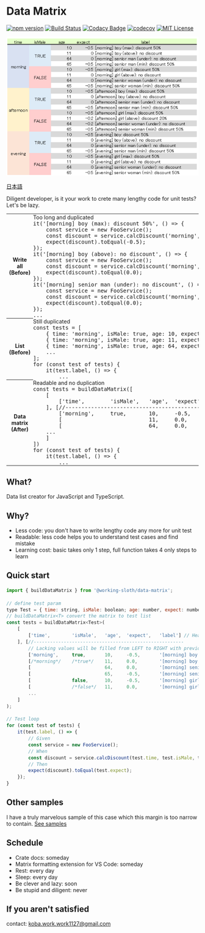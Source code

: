# Data Matrix

[![npm version](https://badge.fury.io/js/%40working-sloth%2Fdata-matrix.svg)](https://badge.fury.io/js/%40working-sloth%2Fdata-matrix)
[![Build Status](https://travis-ci.org/work-work-komei/node.data-matrix.svg?branch=develop)](https://travis-ci.org/work-work-komei/node.data-matrix)
[![Codacy Badge](https://api.codacy.com/project/badge/Grade/74961d74343647b7aef1e261757d2b5c)](https://app.codacy.com/app/work-work-komei/node.data-matrix?utm_source=github.com&utm_medium=referral&utm_content=work-work-komei/node.data-matrix&utm_campaign=Badge_Grade_Dashboard)
[![codecov](https://codecov.io/gh/work-work-komei/node.data-matrix/branch/develop/graph/badge.svg)](https://codecov.io/gh/work-work-komei/node.data-matrix)
[![MIT License](http://img.shields.io/badge/license-MIT-blue.svg?style=flat)](LICENSE)

![DataMatrix](samples/1.quick-start/data-matrix.png)

[日本語](README-jp.md)

Diligent developer, is it your work to crete many lengthy code for unit tests?
Let's be lazy.
<table>
    <tr>
        <th>Write all<br>(Before)</th>
        <td style="padding: 0">
            <div>
                Too long and duplicated
<pre style="margin: 0">
it('[morning] boy (max): discount 50%', () => {
    const service = new FooService();
    const discount = service.calcDiscount('morning', true, 10);
    expect(discount).toEqual(-0.5);
});
it('[morning] boy (above): no discount', () => {
    const service = new FooService();
    const discount = service.calcDiscount('morning', true, 11);
    expect(discount).toEqual(0.0);
});
it('[morning] senior man (under): no discount', () => {
    const service = new FooService();
    const discount = service.calcDiscount('morning', true, 64);
    expect(discount).toEqual(0.0);
});
...
</pre>
</div>
        </td>
    </tr>
    <tr>
        <th>List<br>(Before)</th>
        <td style="padding: 0">
            <div>
                Still duplicated
<pre style="margin: 0">
const tests = [
    { time: 'morning', isMale: true, age: 10, expect: -0.5, label: '[morning] boy ...' },
    { time: 'morning', isMale: true, age: 11, expect: 0.0, label: '[morning] boy ...' },
    { time: 'morning', isMale: true, age: 64, expect: 0.0, label: '[morning] senior ...' },
    ...
];
for (const test of tests) {
    it(test.label, () => {
        ...
</pre>
            </div>
        </td>
    </tr>
    <tr>
        <th>Data matrix<br>(After)</th>
        <td style="padding: 0">
            <div>
                Readable and no duplication
<pre style="margin: 0">
const tests = buildDataMatrix([
    [
        ['time',        'isMale',   'age',  'expect',   'label']
    ], [//-------------------------------------------------------
        ['morning',     true,       10,     -0.5,       '[morning] boy ...'],
        [                           11,     0.0,        '[morning] boy ...'],
        [                           64,     0.0,        '[morning] senior ...'],
    ...
    ]
])
for (const test of tests) {
    it(test.label, () => {
        ...
</pre>
            </div>
        </td>
    </tr>
</table>

## What? 
 Data list creator for JavaScript and TypeScript.

## Why? 
- Less code: you don't have to write lengthy code any more for unit test
- Readable: less code helps you to understand test cases and find mistake
- Learning cost: basic takes only 1 step, full function takes 4 only steps to learn

## Quick start
```js
import { buildDataMatrix } from '@working-sloth/data-matrix';

// define test param
type Test = { time: string, isMale: boolean; age: number, expect: number, label: string };
// buildDataMatrix<T> convert the matrix to test list
const tests = buildDataMatrix<Test>(
    [
        ['time',        'isMale',   'age',  'expect',   'label'] // Header
    ], [//-------------------------------------------------------
        // Lacking values will be filled from LEFT to RIGHT with previous value
        ['morning',     true,       10,     -0.5,       '[morning] boy (max): discount 50%'],
        [/*morning*/    /*true*/    11,     0.0,        '[morning] boy (above): no discount'],
        [                           64,     0.0,        '[morning] senior man (under): no discount'],
        [                           65,     -0.5,       '[morning] senior man (min): discount 50%'],
        [               false,      10,     -0.5,       '[morning] girl (max): discount 50%'],
        [               /*false*/   11,     0.0,        '[morning] girl (above): no discount'],
        ...
    ]
);

// Test loop
for (const test of tests) {
    it(test.label, () => {
        // Given
        const service = new FooService();
        // When
        const discount = service.calcDiscount(test.time, test.isMale, test.age);
        // Then
        expect(discount).toEqual(test.expect);
    });
}
```

## Other samples
 I have a truly marvelous sample of this case which this margin is too narrow to contain.
 [See samples](samples)

## Schedule
- Crate docs: someday
- Matrix formatting extension for VS Code: someday
- Rest: every day
- Sleep: every day
- Be clever and lazy: soon
- Be stupid and diligent: never

## If you aren't satisfied
 contact: koba.work.work1127@gmail.com
